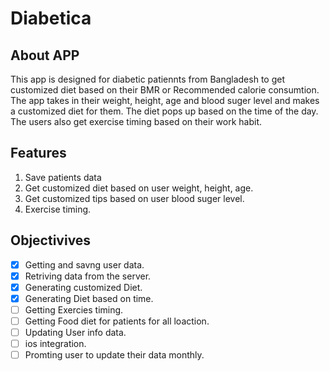 # Diabetica

## About APP
This app is designed for diabetic patiennts from Bangladesh to get customized diet based on their BMR or Recommended calorie consumtion. The app takes in their weight, height, age and blood suger level and makes a customized diet for them. The diet pops up based on the time of the day. The users also get exercise timing based on their work habit.


## Features
1. Save patients data
2. Get customized diet based on user weight, height, age.
3. Get customized tips based on user blood suger level.
4. Exercise timing.

## Objectivives 
- [x] Getting and savng user data.
- [x] Retriving data from the server.
- [x] Generating customized Diet.
- [x] Generating Diet based on time.
- [ ] Getting Exercies timing.
- [ ] Getting Food diet for patients for all loaction.
- [ ] Updating User info data.
- [ ] ios integration.
- [ ] Promting user to update their data monthly.
